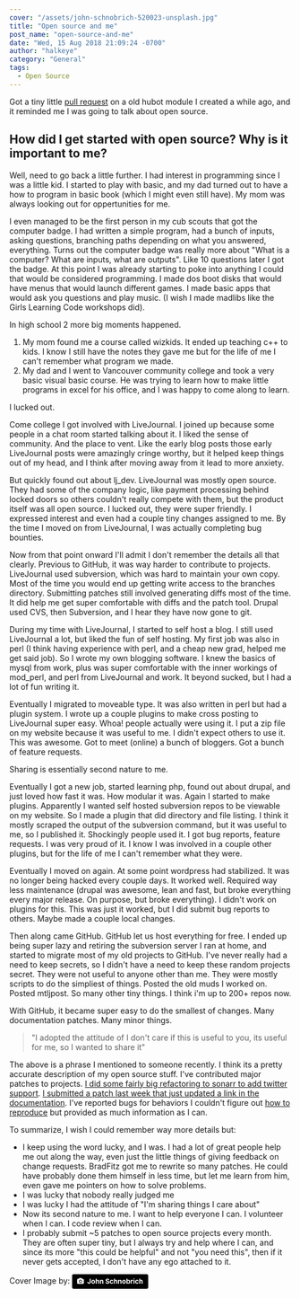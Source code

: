 ```yaml
---
cover: "/assets/john-schnobrich-520023-unsplash.jpg"
title: "Open source and me"
post_name: "open-source-and-me"
date: "Wed, 15 Aug 2018 21:09:24 -0700"
author: "halkeye"
category: "General"
tags:
  - Open Source
---
```


Got a tiny little [pull request](https://github.com/halkeye/hubot-brain-redis-hash/pull/33) on a old hubot module I created a while ago, and it reminded me I was going to talk about open source.

## How did I get started with open source? Why is it important to me?

Well, need to go back a little further. I had interest in programming since I was a little kid. I started to play with basic, and my dad turned out to have a how to program in basic book (which I might even still have). My mom was always looking out for oppertunities for me.

I even managed to be the first person in my cub scouts that got the computer badge. I had written a simple program, had a bunch of inputs, asking questions, branching paths depending on what you answered, everything. Turns out the computer badge was really more about "What is a computer? What are inputs, what are outputs". Like 10 questions later I got the badge. At this point I was already starting to poke into anything I could that would be considered programming. I made dos boot disks that would have menus that would launch different games. I made basic apps that would ask you questions and play music. (I wish I made madlibs like the Girls Learning Code workshops did).

In high school 2 more big moments happened.

1) My mom found me a course called wizkids. It ended up teaching c++ to kids. I know I still have the notes they gave me but for the life of me I can't remember what program we made.
2) My dad and I went to Vancouver community college and took a very basic visual basic course. He was trying to learn how to make little programs in excel for his office, and I was happy to come along to learn.

I lucked out.

Come college I got involved with LiveJournal. I joined up because some people in a chat room started talking about it. I liked the sense of community. And the place to vent. Like the early blog posts those early LiveJournal posts were amazingly cringe worthy, but it helped keep things out of my head, and I think after moving away from it lead to more anxiety.

But quickly found out about lj_dev. LiveJournal was mostly open source. They had some of the company logic, like payment processing behind locked doors so others couldn't really compete with them, but the product itself was all open source. I lucked out, they were super friendly. I expressed interest and even had a couple tiny changes assigned to me. By the time I moved on from LiveJournal, I was actually completing bug bounties.

Now from that point onward I'll admit I don't remember the details all that clearly. Previous to GitHub, it was way harder to contribute to projects. LiveJournal used subversion, which was hard to maintain your own copy. Most of the time you would end up getting write access to the branches directory. Submitting patches still involved generating diffs most of the time. It did help me get super comfortable with diffs and the patch tool. Drupal used CVS, then Subversion, and I hear they have now gone to git.

During my time with LiveJournal, I started to self host a blog. I still used LiveJournal a lot, but liked the fun of self hosting. My first job was also in perl (I think having experience with perl, and a cheap new grad, helped me get said job). So I wrote my own blogging software. I knew the basics of mysql from work, plus was super comfortable with the inner workings of mod_perl, and perl from LiveJournal and work. It beyond sucked, but I had a lot of fun writing it.

Eventually I migrated to moveable type. It was also written in perl but had a plugin system. I wrote up a couple plugins to make cross posting to LiveJournal super easy. Whoa! people actually were using it. I put a zip file on my website because it was useful to me. I didn't expect others to use it. This was awesome. Got to meet (online) a bunch of bloggers. Got a bunch of feature requests.

Sharing is essentially second nature to me.

Eventually I got a new job, started learning php, found out about drupal, and just loved how fast it was. How modular it was. Again I started to make plugins. Apparently I wanted self hosted subversion repos to be viewable on my website. So I made a plugin that did directory and file listing. I think it mostly scraped the output of the subversion command, but it was useful to me, so I published it. Shockingly people used it. I got bug reports, feature requests. I was very proud of it. I know I was involved in a couple other plugins, but for the life of me I can't remember what they were.

Eventually I moved on again. At some point wordpress had stabilized. It was no longer being hacked every couple days. It worked well. Required way less maintenance (drupal was awesome, lean and fast, but broke everything every major release. On purpose, but broke everything). I didn't work on plugins for this. This was just it worked, but I did submit bug reports to others. Maybe made a couple local changes.

Then along came GitHub. GitHub let us host everything for free. I ended up being super lazy and retiring the subversion server I ran at home, and started to migrate most of my old projects to GitHub. I've never really had a need to keep secrets, so I didn't have a need to keep these random projects secret. They were not useful to anyone other than me. They were mostly scripts to do the simpliest of things. Posted the old muds I worked on. Posted mtljpost. So many other tiny things. I think i'm up to 200+ repos now.

With GitHub, it became super easy to do the smallest of changes. Many documentation patches. Many minor things.

> "I adopted the attitude of I don't care if this is useful to you, its useful for me, so I wanted to share it"

The above is a phrase I mentioned to someone recently. I think its a pretty accurate description of my open source stuff. I've contributed major patches to projects. [I did some fairly big refactoring to sonarr to add twitter support](https://github.com/Sonarr/Sonarr/commits?author=halkeye). [I submitted a patch last week that just updated a link in the documentation](https://github.com/discourse/discourse-push-notifications/pull/24). I've reported bugs for behaviors I couldn't figure out [how to reproduce](https://github.com/gatsbyjs/gatsby/issues/5486) but provided as much information as I can.

To summarize, I wish I could remember way more details but:

* I keep using the word lucky, and I was. I had a lot of great people help me out along the way, even just the little things of giving feedback on change requests. BradFitz got me to rewrite so many patches. He could have probably done them himself in less time, but let me learn from him, even gave me pointers on how to solve problems.
* I was lucky that nobody really judged me
* I was lucky I had the attitude of "I'm sharing things I care about"
* Now its second nature to me. I want to help everyone I can. I volunteer when I can. I code review when I can.
* I probably submit ~5 patches to open source projects every month. They are often super tiny, but I always try and help where I can, and since its more "this could be helpful" and not "you need this", then if it never gets accepted, I don't have any ego attached to it.

Cover Image by: <a style="background-color:black;color:white;text-decoration:none;padding:4px 6px;font-family:-apple-system, BlinkMacSystemFont, &quot;San Francisco&quot;, &quot;Helvetica Neue&quot;, Helvetica, Ubuntu, Roboto, Noto, &quot;Segoe UI&quot;, Arial, sans-serif;font-size:12px;font-weight:bold;line-height:1.2;display:inline-block;border-radius:3px" href="https://unsplash.com/@johnschno?utm_medium=referral&amp;utm_campaign=photographer-credit&amp;utm_content=creditBadge" target="_blank" rel="noopener noreferrer" title="Download free do whatever you want high-resolution photos from John Schnobrich"><span style="display:inline-block;padding:2px 3px"><svg xmlns="http://www.w3.org/2000/svg" style="height:12px;width:auto;position:relative;vertical-align:middle;top:-1px;fill:white" viewBox="0 0 32 32"><title>unsplash-logo</title><path d="M20.8 18.1c0 2.7-2.2 4.8-4.8 4.8s-4.8-2.1-4.8-4.8c0-2.7 2.2-4.8 4.8-4.8 2.7.1 4.8 2.2 4.8 4.8zm11.2-7.4v14.9c0 2.3-1.9 4.3-4.3 4.3h-23.4c-2.4 0-4.3-1.9-4.3-4.3v-15c0-2.3 1.9-4.3 4.3-4.3h3.7l.8-2.3c.4-1.1 1.7-2 2.9-2h8.6c1.2 0 2.5.9 2.9 2l.8 2.4h3.7c2.4 0 4.3 1.9 4.3 4.3zm-8.6 7.5c0-4.1-3.3-7.5-7.5-7.5-4.1 0-7.5 3.4-7.5 7.5s3.3 7.5 7.5 7.5c4.2-.1 7.5-3.4 7.5-7.5z"></path></svg></span><span style="display:inline-block;padding:2px 3px">John Schnobrich</span></a>
